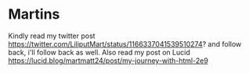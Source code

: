 # Martins
Kindly read my twitter post https://twitter.com/LiliputMart/status/1166337041539510274? and follow back, i'll follow back as well.
Also read my post on Lucid https://lucid.blog/martmatt24/post/my-journey-with-html-2e9
